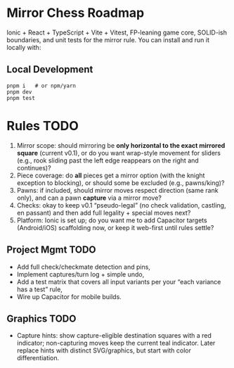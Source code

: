 # Mirror Chess Roadmap

Ionic + React + TypeScript + Vite + Vitest, FP-leaning game core, SOLID-ish boundaries, and unit tests for the mirror rule. You can install and run it locally with:

## Local Development
```
pnpm i   # or npm/yarn
pnpm dev
pnpm test
```

# Rules TODO

1. Mirror scope: should mirroring be **only horizontal to the exact mirrored square** (current v0.1), or do you want wrap-style movement for sliders (e.g., rook sliding past the left edge reappears on the right and continues)?
2. Piece coverage: do **all** pieces get a mirror option (with the knight exception to blocking), or should some be excluded (e.g., pawns/king)?
3. Pawns: if included, should mirror moves respect direction (same rank only), and can a pawn **capture** via a mirror move?
4. Checks: okay to keep v0.1 “pseudo-legal” (no check validation, castling, en passant) and then add full legality + special moves next?
5. Platform: Ionic is set up; do you want me to add Capacitor targets (Android/iOS) scaffolding now, or keep it web-first until rules settle?

## Project Mgmt TODO

* Add full check/checkmate detection and pins,
* Implement captures/turn log + simple undo,
* Add a test matrix that covers all input variants per your “each variance has a test” rule,
* Wire up Capacitor for mobile builds.

## Graphics TODO

- Capture hints: show capture-eligible destination squares with a red indicator; non-capturing moves keep the current teal indicator. Later replace hints with distinct SVG/graphics, but start with color differentiation.
